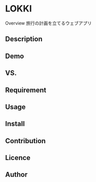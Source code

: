LOKKI
====

Overview
旅行の計画を立てるウェブアプリ

## Description

## Demo

## VS.

## Requirement

## Usage

## Install

## Contribution

## Licence

## Author
